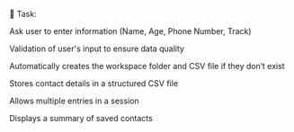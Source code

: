 🚀 Task:

Ask user to enter information (Name, Age, Phone Number, Track)

Validation of user's input to ensure data quality

Automatically creates the workspace folder and CSV file if they don’t exist

Stores contact details in a structured CSV file

Allows multiple entries in a session

Displays a summary of saved contacts

